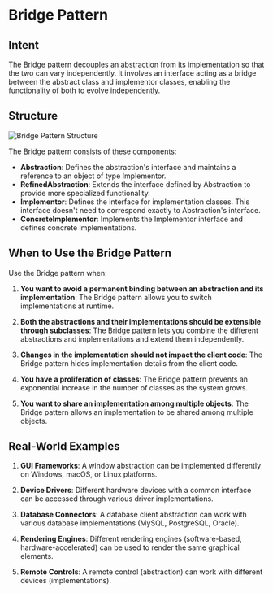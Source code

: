 # Bridge Pattern

## Intent
The Bridge pattern decouples an abstraction from its implementation so that the two can vary independently. It involves an interface acting as a bridge between the abstract class and implementor classes, enabling the functionality of both to evolve independently.

## Structure
![Bridge Pattern Structure](bridge-pattern.png)

The Bridge pattern consists of these components:

- **Abstraction**: Defines the abstraction's interface and maintains a reference to an object of type Implementor.
- **RefinedAbstraction**: Extends the interface defined by Abstraction to provide more specialized functionality.
- **Implementor**: Defines the interface for implementation classes. This interface doesn't need to correspond exactly to Abstraction's interface.
- **ConcreteImplementor**: Implements the Implementor interface and defines concrete implementations.

## When to Use the Bridge Pattern

Use the Bridge pattern when:

1. **You want to avoid a permanent binding between an abstraction and its implementation**: The Bridge pattern allows you to switch implementations at runtime.

2. **Both the abstractions and their implementations should be extensible through subclasses**: The Bridge pattern lets you combine the different abstractions and implementations and extend them independently.

3. **Changes in the implementation should not impact the client code**: The Bridge pattern hides implementation details from the client code.

4. **You have a proliferation of classes**: The Bridge pattern prevents an exponential increase in the number of classes as the system grows.

5. **You want to share an implementation among multiple objects**: The Bridge pattern allows an implementation to be shared among multiple objects.

## Real-World Examples

1. **GUI Frameworks**: A window abstraction can be implemented differently on Windows, macOS, or Linux platforms.

2. **Device Drivers**: Different hardware devices with a common interface can be accessed through various driver implementations.

3. **Database Connectors**: A database client abstraction can work with various database implementations (MySQL, PostgreSQL, Oracle).

4. **Rendering Engines**: Different rendering engines (software-based, hardware-accelerated) can be used to render the same graphical elements.

5. **Remote Controls**: A remote control (abstraction) can work with different devices (implementations).
